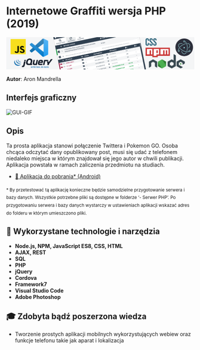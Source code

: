# Internetowe Graffiti wersja PHP (2019)

[![Thumbnail](https://github.com/aronmandrella/MirrorDisc/blob/main/GitHub_Thumbnail.png)](https://github.com/aronmandrella/MirrorDisc)

**Autor**: Aron Mandrella

## Interfejs graficzny
![GUI-GIF](https://github.com/aronmandrella/MirrorDisc/blob/main/MirrorDiscPreview.gif)

## Opis
Ta prosta aplikacja stanowi połączenie Twittera i Pokemon GO.
Osoba chcąca odczytać dany opublikowany post, musi się udać z telefonem niedaleko miejsca w którym znajdował się jego autor w chwili publikacji.
Aplikacja powstała w ramach zaliczenia przedmiotu na studiach.

* [💾 Aplikacja do pobrania* (Android)](https://github.com/aronmandrella/InternetoweGraffiti/releases/tag/v1.0)

<sub>* By przetestować tą aplikację konieczne będzie samodzielne przygotowanie serwera i bazy danych.
Wszystkie potrzebne pliki są dostępne w folderze ‘- Serwer PHP’.
Po przygotowaniu serwera i bazy danych wystarczy w ustawieniach aplikacji wskazać adres do folderu w którym umieszczono pliki.</sub>

## 🧰 Wykorzystane technologie i narzędzia
* **Node.js, NPM, JavaScript ES8, CSS, HTML**
* **AJAX, REST**
* **SQL**
* **PHP**
* **jQuery**
* **Cordova**
* **Framework7**
* **Visual Studio Code**
* **Adobe Photoshop**

## 🎓 Zdobyta bądź poszerzona wiedza
* Tworzenie prostych aplikacji mobilnych wykorzystujących webiew oraz funkcje telefonu takie jak aparat i lokalizacja
